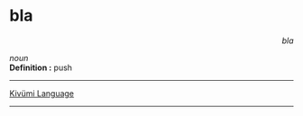 
# bla

<div align="right"><i>bla</i></div>

*noun*  
**Definition :** push  

---

[Kivümi Language](../README.md)

---
